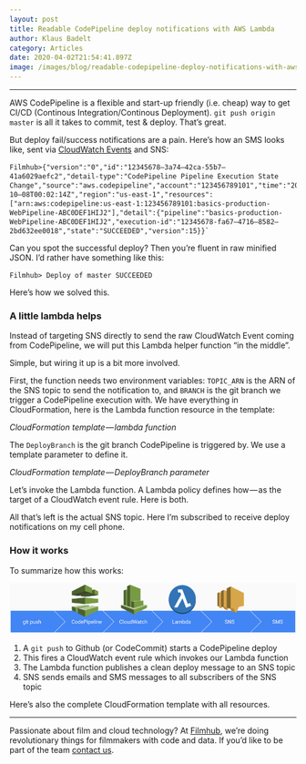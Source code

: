 ```yaml
---
layout: post
title: Readable CodePipeline deploy notifications with AWS Lambda
author: Klaus Badelt
category: Articles
date: 2020-04-02T21:54:41.897Z
image: /images/blog/readable-codepipeline-deploy-notifications-with-aws-lambda-d3c8fd215cc7.png
---
```

- - -

AWS CodePipeline is a flexible and start-up friendly (i.e. cheap) way to get CI/CD (Continous Integration/Continous Deployment). `git push origin master` is all it takes to commit, test & deploy. That’s great.

But deploy fail/success notifications are a pain. Here’s how an SMS looks like, sent via [CloudWatch Events](https://docs.aws.amazon.com/codepipeline/latest/userguide/detect-state-changes-cloudwatch-events.html) and SNS:

```
Filmhub>{"version":"0","id":"12345678–3a74–42ca-55b7–41a6029aefc2","detail-type":"CodePipeline Pipeline Execution State Change","source":"aws.codepipeline","account":"123456789101","time":"2018–10–08T00:02:14Z","region":"us-east-1","resources":["arn:aws:codepipeline:us-east-1:123456789101:basics-production-WebPipeline-ABC0DEF1HIJ2"],"detail":{"pipeline":"basics-production-WebPipeline-ABC0DEF1HIJ2","execution-id":"12345678-fa67–4716–8582–2bd632ee0018","state":"SUCCEEDED","version":15}}`
```

Can you spot the successful deploy? Then you’re fluent in raw minified JSON. I’d rather have something like this:

```
Filmhub> Deploy of master SUCCEEDED
```

Here’s how we solved this.

### A little lambda helps

Instead of targeting SNS directly to send the raw CloudWatch Event coming from CodePipeline, we will put this Lambda helper function “in the middle”.

<script src="https://gist.github.com/klausbadelt/4d55993bb1a40e686123a43ab0566920.js"></script>

Simple, but wiring it up is a bit more involved.

First, the function needs two environment variables: `TOPIC_ARN` is the ARN of the SNS topic to send the notification to, and `BRANCH` is the git branch we trigger a CodePipeline execution with. We have everything in CloudFormation, here is the Lambda function resource in the template:

<script src="https://gist.github.com/klausbadelt/75e2178407dca1483bc9a917b1ba98fd.js"></script>

*CloudFormation template — lambda function*

The `DeployBranch` is the git branch CodePipeline is triggered by. We use a template parameter to define it.

<script src="https://gist.github.com/klausbadelt/5bead1acf2d203ec6856409ba3e46285.js"></script>

*CloudFormation template — DeployBranch parameter*

Let’s invoke the Lambda function. A Lambda policy defines how — as the target of a CloudWatch event rule. Here is both.

<script src="https://gist.github.com/klausbadelt/6e2e4c6c2db4ac6cfcad54c21481f5d7.js"></script>

All that’s left is the actual SNS topic. Here I’m subscribed to receive deploy notifications on my cell phone.

<script src="https://gist.github.com/klausbadelt/6697ce7348c3a0ed8db75852e7bb3a9c.js"></script>

### How it works

To summarize how this works:

![](/images/blog/readable-codepipeline-deploy-notifications-with-aws-lambda-d3c8fd215cc7-1.png)

1. A `git push` to Github (or CodeCommit) starts a CodePipeline deploy
2. This fires a CloudWatch event rule which invokes our Lambda function
3. The Lambda function publishes a clean deploy message to an SNS topic
4. SNS sends emails and SMS messages to all subscribers of the SNS topic

Here’s also the complete CloudFormation template with all resources.

<script src="https://gist.github.com/klausbadelt/9e004c0eef87de697d689cc566637686.js"></script>
- - -

Passionate about film and cloud technology? At [Filmhub](http://), we’re doing revolutionary things for filmmakers with code and data. If you’d like to be part of the team [contact us](https://filmhub.zendesk.com/hc/en-us/requests/new).